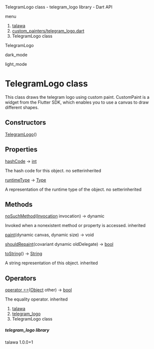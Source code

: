 




TelegramLogo class - telegram\_logo library - Dart API







menu

1. [talawa](../index.html)
2. [custom\_painters/telegram\_logo.dart](../file-___home_harshil_Desktop_open-source_palisadoes_talawa_lib_custom_painters_telegram_logo/)
3. TelegramLogo class

TelegramLogo


dark\_mode

light\_mode




# TelegramLogo class


This class draws the telegram logo using custom paint.
CustomPaint is a widget from the Flutter SDK, which enables
you to use a canvas to draw different shapes.


## Constructors

[TelegramLogo](../file-___home_harshil_Desktop_open-source_palisadoes_talawa_lib_custom_painters_telegram_logo/TelegramLogo/TelegramLogo.html)()




## Properties

[hashCode](https://api.flutter.dev/flutter/dart-core/Object/hashCode.html)
→ [int](https://api.flutter.dev/flutter/dart-core/int-class.html)

The hash code for this object.
no setterinherited

[runtimeType](https://api.flutter.dev/flutter/dart-core/Object/runtimeType.html)
→ [Type](https://api.flutter.dev/flutter/dart-core/Type-class.html)

A representation of the runtime type of the object.
no setterinherited



## Methods

[noSuchMethod](https://api.flutter.dev/flutter/dart-core/Object/noSuchMethod.html)([Invocation](https://api.flutter.dev/flutter/dart-core/Invocation-class.html) invocation)
→ dynamic


Invoked when a nonexistent method or property is accessed.
inherited

[paint](../file-___home_harshil_Desktop_open-source_palisadoes_talawa_lib_custom_painters_telegram_logo/TelegramLogo/paint.html)(dynamic canvas, dynamic size)
→ void



[shouldRepaint](../file-___home_harshil_Desktop_open-source_palisadoes_talawa_lib_custom_painters_telegram_logo/TelegramLogo/shouldRepaint.html)(covariant dynamic oldDelegate)
→ [bool](https://api.flutter.dev/flutter/dart-core/bool-class.html)



[toString](https://api.flutter.dev/flutter/dart-core/Object/toString.html)()
→ [String](https://api.flutter.dev/flutter/dart-core/String-class.html)


A string representation of this object.
inherited



## Operators

[operator ==](https://api.flutter.dev/flutter/dart-core/Object/operator_equals.html)([Object](https://api.flutter.dev/flutter/dart-core/Object-class.html) other)
→ [bool](https://api.flutter.dev/flutter/dart-core/bool-class.html)


The equality operator.
inherited



 


1. [talawa](../index.html)
2. [telegram\_logo](../file-___home_harshil_Desktop_open-source_palisadoes_talawa_lib_custom_painters_telegram_logo/)
3. TelegramLogo class

##### telegram\_logo library





talawa
1.0.0+1






